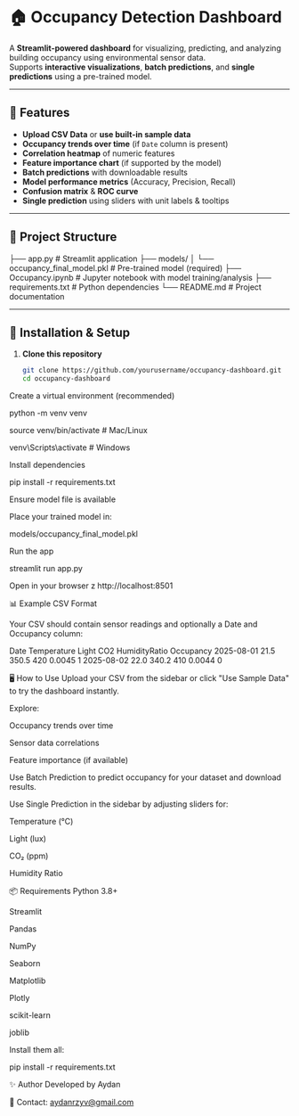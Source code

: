 # 🏠 Occupancy Detection Dashboard

A **Streamlit-powered dashboard** for visualizing, predicting, and analyzing building occupancy using environmental sensor data.  
Supports **interactive visualizations**, **batch predictions**, and **single predictions** using a pre-trained model.

---

## 📌 Features

- **Upload CSV Data** or **use built-in sample data**  
- **Occupancy trends over time** (if `Date` column is present)  
- **Correlation heatmap** of numeric features  
- **Feature importance chart** (if supported by the model)  
- **Batch predictions** with downloadable results  
- **Model performance metrics** (Accuracy, Precision, Recall)  
- **Confusion matrix** & **ROC curve**  
- **Single prediction** using sliders with unit labels & tooltips  

---

## 📂 Project Structure


├── app.py # Streamlit application
├── models/
│ └── occupancy_final_model.pkl # Pre-trained model (required)
├── Occupancy.ipynb # Jupyter notebook with model training/analysis
├── requirements.txt # Python dependencies
└── README.md # Project documentation

---

## 🚀 Installation & Setup

1. **Clone this repository**
   ```bash
   git clone https://github.com/yourusername/occupancy-dashboard.git
   cd occupancy-dashboard
Create a virtual environment (recommended)


python -m venv venv

source venv/bin/activate   # Mac/Linux

venv\Scripts\activate      # Windows

Install dependencies


pip install -r requirements.txt

Ensure model file is available

Place your trained model in:

models/occupancy_final_model.pkl

Run the app


streamlit run app.py

Open in your browser
z
http://localhost:8501

📊 Example CSV Format

Your CSV should contain sensor readings and optionally a Date and Occupancy column:

Date	      Temperature	   Light  	CO2	 HumidityRatio	  Occupancy
2025-08-01	  21.5	      350.5	   420	 0.0045	         1
2025-08-02	  22.0	      340.2	   410	 0.0044	         0

🖥 How to Use
Upload your CSV from the sidebar or click "Use Sample Data" to try the dashboard instantly.

Explore:

Occupancy trends over time

Sensor data correlations

Feature importance (if available)

Use Batch Prediction to predict occupancy for your dataset and download results.

Use Single Prediction in the sidebar by adjusting sliders for:

Temperature (°C)

Light (lux)

CO₂ (ppm)

Humidity Ratio

📦 Requirements
Python 3.8+

Streamlit

Pandas

NumPy

Seaborn

Matplotlib

Plotly

scikit-learn

joblib

Install them all:

pip install -r requirements.txt


✨ Author
Developed by Aydan

📧 Contact: aydanrzyv@gmail.com



